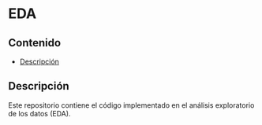 # EDA

## Contenido
* [Descripción](#descripción)

## Descripción
Este repositorio contiene el código implementado en el análisis exploratorio de los datos (EDA).
